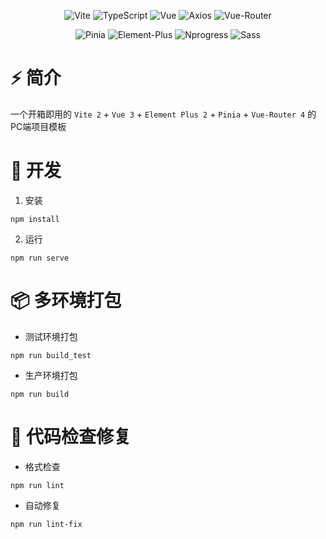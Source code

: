 <div align=center>
  
![Vite](https://img.shields.io/badge/2.9.5-Vite-orange)
![TypeScript](https://img.shields.io/badge/4.4.0-TypeScript-lightgrey)
![Vue](https://img.shields.io/badge/3.2.33-Vue-brightgreen)
![Axios](https://img.shields.io/badge/0.26.1-Axios-ff69b4)
![Vue-Router](https://img.shields.io/badge/4.0.14-Vue%20Router-blueviolet)
  
</div>
<div align=center>
  
![Pinia](https://img.shields.io/badge/2.0.13-Pinia-yellow)
![Element-Plus](https://img.shields.io/badge/2.1.11-Element--Plus-409EFF)
![Nprogress](https://img.shields.io/badge/0.2.0-Nprogress-red)
![Sass](https://img.shields.io/badge/1.50.1-Sass-orange)
  
</div>

# ⚡️ 简介

一个开箱即用的 `Vite 2` + `Vue 3` + `Element Plus 2` + `Pinia` + `Vue-Router 4` 的PC端项目模板

# 🚀 开发

1. 安装

```
npm install
```

2. 运行

```
npm run serve
```

# 📦️ 多环境打包

- 测试环境打包

```
npm run build_test
```

- 生产环境打包

```
npm run build
```

# 🔧 代码检查修复

- 格式检查

```
npm run lint
```

- 自动修复

```
npm run lint-fix
```
